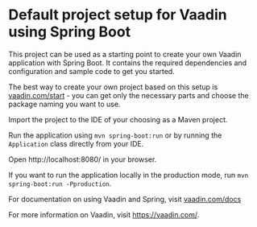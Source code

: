 # Default project setup for Vaadin using Spring Boot

This project can be used as a starting point to create your own Vaadin application with Spring Boot.
It contains the required dependencies and configuration and sample code to get you started.

The best way to create your own project based on this setup is [vaadin.com/start](https://vaadin.com/start/) - you can get only the necessary parts and choose the package naming you want to use.

Import the project to the IDE of your choosing as a Maven project.

Run the application using `mvn spring-boot:run` or by running the `Application` class directly from your IDE.

Open http://localhost:8080/ in your browser.

If you want to run the application locally in the production mode, run `mvn spring-boot:run -Pproduction`.

For documentation on using Vaadin and Spring, visit [vaadin.com/docs](https://vaadin.com/docs/v14/flow/spring/tutorial-spring-basic.html#add-vaadin-view-to-spring-boot-application)

For more information on Vaadin, visit https://vaadin.com/.

